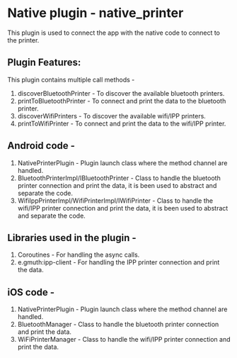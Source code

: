 # Native plugin - native_printer

This plugin is used to connect the app with the native code to connect to the printer.

## Plugin Features:
This plugin contains multiple call methods -
1. discoverBluetoothPrinter - To discover the available bluetooth printers.
2. printToBluetoothPrinter - To connect and print the data to the bluetooth printer.
3. discoverWifiPrinters - To discover the available wifi/IPP printers.
4. printToWifiPrinter - To connect and print the data to the wifi/IPP printer.

## Android code -
1. NativePrinterPlugin - Plugin launch class where the method channel are handled.
2. BluetoothPrinterImpl/IBluetoothPrinter - Class to handle the bluetooth printer connection and print the data, it is been used to abstract and separate the code.
3. WifiIppPrinterImpl/WifiPrinterImpl/IWifiPrinter - Class to handle the wifi/IPP printer connection and print the data, it is been used to abstract and separate the code.

## Libraries used in the plugin -
1. Coroutines - For handling the async calls.
2. e.gmuth:ipp-client - For handling the IPP printer connection and print the data.

## iOS code -
1. NativePrinterPlugin - Plugin launch class where the method channel are handled.
2. BluetoothManager - Class to handle the bluetooth printer connection and print the data.
3. WiFiPrinterManager - Class to handle the wifi/IPP printer connection and print the data.

